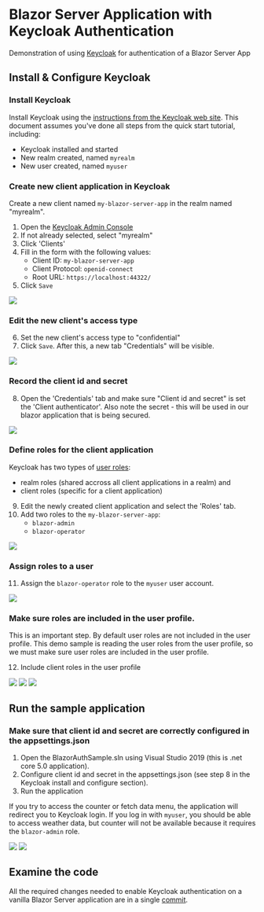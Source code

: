 # Blazor Server Application with Keycloak Authentication
Demonstration of using [Keycloak](https://www.keycloak.org/) for authentication of a Blazor Server App

## Install & Configure Keycloak

### Install Keycloak

Install Keycloak using the [instructions from the Keycloak web site](https://www.keycloak.org/getting-started/getting-started-zip). This document assumes you've done all steps from the quick start tutorial, including:

- Keycloak installed and started
- New realm created, named `myrealm`
- New user created, named `myuser`

### Create new client application in Keycloak

Create a new client named `my-blazor-server-app` in the realm named "myrealm".

1. Open the [Keycloak Admin Console](http://localhost:8080/auth/admin)
2. If not already selected, select "myrealm"
3. Click 'Clients'
4. Fill in the form with the following values:
    - Client ID: `my-blazor-server-app`
    - Client Protocol: `openid-connect`
    - Root URL: `https://localhost:44322/`
5. Click `Save`

![](doc/images/screenshot_01_client_add.png?raw=true)

### Edit the new client's access type

6. Set the new client's access type to "confidential"
7. Click `Save`. After this, a new tab "Credentials" will be visible.

![](doc/images/screenshot_02_client_set_access_type.png?raw=true)

### Record the client id and secret

8. Open the 'Credentials' tab and make sure "Client id and secret" is set the 'Client authenticator'. Also note the secret - this will be used in our blazor application that is being secured.

![](doc/images/screenshot_03_credentials.png?raw=true)

### Define roles for the client application

Keycloak has two types of [user roles](https://www.keycloak.org/docs/latest/server_admin/index.html#roles): 
- realm roles (shared accross all client applications in a realm) and 
- client roles (specific for a client application)

9. Edit the newly created client application and select the 'Roles' tab. 
10. Add two roles to the `my-blazor-server-app`:
    - `blazor-admin`
    - `blazor-operator`

![](doc/images/screenshot_04_client_roles.png?raw=true)

### Assign roles to a user

11. Assign the `blazor-operator` role to the `myuser` user account.

![](doc/images/screenshot_05_user_roles.png?raw=true)

### Make sure roles are included in the user profile.

This is an important step. By default user roles are not included in the user profile. 
This demo sample is reading the user roles from the user profile, so we must make sure user roles are included in the user profile.

12. Include client roles in the user profile

![](doc/images/screenshot_06_client_scopes_01.png?raw=true)
![](doc/images/screenshot_07_client_scopes_02.png?raw=true)
![](doc/images/screenshot_08_client_scopes_03.png?raw=true)

## Run the sample application

### Make sure that client id and secret are correctly configured in the appsettings.json

1. Open the BlazorAuthSample.sln using Visual Studio 2019 (this is .net core 5.0 application).
2. Configure client id and secret in the appsettings.json (see step 8 in the Keycloak install and configure section).
3. Run the application

If you try to access the counter or fetch data menu, the application will redirect you to Keycloak login. 
If you log in with `myuser`, you should be able to access weather data, but counter will not be available because it requires the `blazor-admin` role.

![](doc/images/screenshot_09_blazor_01.png?raw=true)
![](doc/images/screenshot_10_blazor_02.png?raw=true)

## Examine the code

All the required changes needed to enable Keycloak authentication on a vanilla Blazor Server application 
are in a single [commit](https://github.com/csinisa/blazor_server_keycloak/commit/4a20c0e7155feaf549d271e8ee56aaca9bf22bb9).
